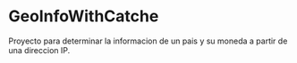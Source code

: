 # GeoInfoWithCatche
Proyecto para determinar la informacion de un pais y su moneda a partir de una direccion IP.
